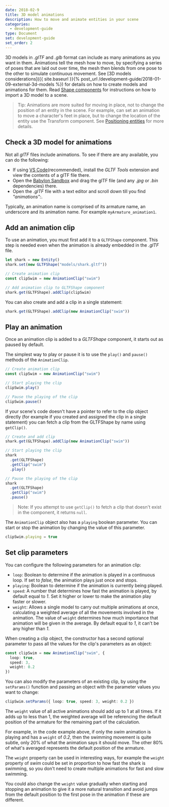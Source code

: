 ```yaml
---
date: 2018-02-9
title: 3D model animations
description: How to move and animate entities in your scene
categories:
  - development-guide
type: Document
set: development-guide
set_order: 2
---
```


3D models in _.glTF_ and _.glb_ format can include as many animations as you want in them. Animations tell the mesh how to move, by specifying a series of poses that are laid out over time, the mesh then blends from one pose to the other to simulate continuous movement. See [3D models considerations]({{ site.baseurl }}{% post_url /development-guide/2018-01-09-external-3d-models %}) for details on how to create models and animations for them. Read [Shape components]() for instructions on how to import a 3D model to a scene.

> Tip: Animations are more suited for moving in place, not to change the position of an entity in the scene. For example, can set an animation to move a character's feet in place, but to change the location of the entity use the Transform component. See [Positioning entities]() for more details.

## Check a 3D model for animations

Not all _glTF_ files include animations. To see if there are any available, you can do the following:

- If using [VS Code](https://code.visualstudio.com/)(recommended), install the _GLTF Tools_ extension and view the contents of a glTF file there.
- Open the [Babylon Sandbox](https://sandbox.babylonjs.com/) and drag the glTF file (and any _.jpg_ or _.bin_ dependencies) there.
- Open the _.glTF_ file with a text editor and scroll down till you find _"animations":_.

Typically, an animation name is comprised of its armature name, an underscore and its animation name. For example `myArmature_animation1`.

## Add an animation clip

To use an animation, you must first add it to a `GLTFShape` component. This step is needed even when the animation is already embedded in the _.glTF_ file.

```ts
let shark = new Entity()
shark.set(new GLTFShape("models/shark.gltf"))

// Create animation clip
const clipSwim = new AnimationClip("swim")

// Add animation clip to GLTFShape component
shark.get(GLTFShape).addClip(clipSwim)
```

You can also create and add a clip in a single statement:

```ts
shark.get(GLTFShape).addClip(new AnimationClip("swim"))
```

## Play an animation

Once an animation clip is added to a _GLTFShape_ component, it starts out as paused by default.

The simplest way to play or pause it is to use the `play()` and `pause()` methods of the `AnimationClip`.

```ts
// Create animation clip
const clipSwim = new AnimationClip("swim")

// Start playing the clip
clipSwim.play()

// Pause the playing of the clip
clipSwim.pause()
```

If your scene's code doesn't have a pointer to refer to the clip object directly (for example if you created and assigned the clip in a single statement) you can fetch a clip from the GLTFShape by name using `getClip()`.

```ts
// Create and add clip
shark.get(GLTFShape).addClip(new AnimationClip("swim"))

// Start playing the clip
shark
  .get(GLTFShape)
  .getClip("swim")
  .play()

// Pause the playing of the clip
shark
  .get(GLTFShape)
  .getClip("swim")
  .pause()
```

> Note: If you attempt to use `getClip()` to fetch a clip that doesn't exist in the component, it returns `null`.

The `AnimationClip` object also has a `playing` boolean parameter. You can start or stop the animation by changing the value of this parameter.

```ts
clipSwim.playing = true
```

## Set clip parameters

You can configure the following parameters for an animation clip:

- `loop`: Boolean to determine if the animation is played in a continuous loop. If set to _false_, the animation plays just once and stops.
- `playing`: Boolean to determine if the animation is currently being played.
- `speed`: A number that determines how fast the animation is played, by default equal to _1_. Set it higher or lower to make the animation play faster or slower.
- `weight`: Allows a single model to carry out multiple animations at once, calculating a weighted average of all the movements involved in the animation. The value of `weight` determines how much importance that animation will be given in the average. By default equal to _1_, it can't be any higher than _1_.

When creating a clip object, the constructor has a second optional parameter to pass all the values for the clip's parameters as an object:

```ts
const clipSwim = new AnimationClip("swim", {
  loop: true,
  speed: 3,
  weight: 0.2
})
```

You can also modify the parameters of an existing clip, by using the `setParams()` function and passing an object with the parameter values you want to change:

```ts
clipSwim.setParams({ loop: true, speed: 3, weight: 0.2 })
```

The `weight` value of all active animations should add up to 1 at all times. If it adds up to less than 1, the weighted average will be referencing the default position of the armature for the remaining part of the calculation.

For example, in the code example above, if only the _swim_ animation is playing and has a `weight` of _0.2_, then the swimming movement is quite subtle, only 20% of what the animation says it should move. The other 80% of what's averaged represents the default position of the armature.

The `weight` property can be used in interesting ways, for example the `weight` property of _swim_ could be set in proportion to how fast the shark is swimming, so you don't need to create multiple animations for fast and slow swimming.

You could also change the `weight` value gradually when starting and stopping an animation to give it a more natural transition and avoid jumps from the default position to the first pose in the animation if these are different.
